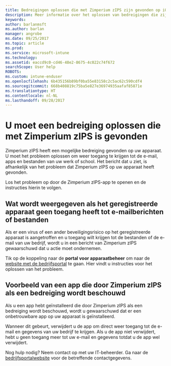 ```yaml
---
title: Bedreigingen oplossen die met Zimperium zIPS zijn gevonden op iOS | Microsoft Docs
description: Meer informatie over het oplossen van bedreigingen die zijn gevonden op uw iOS-apparaat.
keywords: 
author: barlanmsft
ms.author: barlan
manager: angrobe
ms.date: 09/25/2017
ms.topic: article
ms.prod: 
ms.service: microsoft-intune
ms.technology: 
ms.assetid: eaccd9c0-cd46-48e2-8675-4c022c74f672
searchScope: User help
ROBOTS: 
ms.custom: intune-enduser
ms.openlocfilehash: 6b435156b89bf0ba55e83158c2c5ac62c590cdf4
ms.sourcegitcommit: 668b408819c75ba5e827e36974935aafaf85871e
ms.translationtype: HT
ms.contentlocale: nl-NL
ms.lasthandoff: 09/28/2017
---
```

# <a name="you-need-to-resolve-a-threat-found-by-zimperium-zips"></a>U moet een bedreiging oplossen die met Zimperium zIPS is gevonden

Zimperium zIPS heeft een mogelijke bedreiging gevonden op uw apparaat. U moet het probleem oplossen om weer toegang te krijgen tot de e-mail, apps en bestanden van uw werk of school. Het bericht dat u ziet, is afhankelijk van het probleem dat Zimperium zIPS op uw apparaat heeft gevonden.

Los het probleem op door de Zimperium zIPS-app te openen en de instructies hierin te volgen.

## <a name="what-you-might-see-if-your-enrolled-device-is-blocked-from-accessing-email-or-files"></a>Wat wordt weergegeven als het geregistreerde apparaat geen toegang heeft tot e-mailberichten of bestanden

Als er een virus of een ander beveiligingsrisico op het geregistreerde apparaat is aangetroffen en u toegang wilt krijgen tot de bestanden of de e-mail van uw bedrijf, wordt u in een bericht van Zimperium zIPS gewaarschuwd dat u actie moet ondernemen.

Tik op de koppeling naar de **portal voor apparaatbeheer** om naar de [website met de bedrijfsportal](https://portal.manage.microsoft.com) te gaan. Hier vindt u instructies voor het oplossen van het probleem.

## <a name="example-of-an-app-that-zimperium-zips-sees-as-a-threat"></a>Voorbeeld van een app die door Zimperium zIPS als een bedreiging wordt beschouwd

Als u een app hebt geïnstalleerd die door Zimperium zIPS als een bedreiging wordt beschouwd, wordt u gewaarschuwd dat er een onbetrouwbare app op uw apparaat is geïnstalleerd.

Wanneer dit gebeurt, verwijdert u de app om direct weer toegang tot de e-mail en gegevens van uw bedrijf te krijgen. Als u de app niet verwijdert, hebt u geen toegang meer tot uw e-mail en gegevens totdat u de app wel verwijdert.

Nog hulp nodig? Neem contact op met uw IT-beheerder. Ga naar de [bedrijfsportalwebsite](https://portal.manage.microsoft.com) voor de betreffende contactgegevens.
